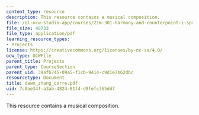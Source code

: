 ```yaml
---
content_type: resource
description: This resource contains a musical composition.
file: /ol-ocw-studio-app/courses/21m-301-harmony-and-counterpoint-i-spring-2005/7c8ae34fa3ab482481f4d8fefc365dd7_dawn_zhang_corre.pdf
file_size: 48733
file_type: application/pdf
learning_resource_types:
- Projects
license: https://creativecommons.org/licenses/by-nc-sa/4.0/
ocw_type: OCWFile
parent_title: Projects
parent_type: CourseSection
parent_uid: 39afb745-09a5-f1cb-9414-c9d1e7b62dbc
resourcetype: Document
title: dawn_zhang_corre.pdf
uid: 7c8ae34f-a3ab-4824-81f4-d8fefc365dd7
---
```

This resource contains a musical composition.